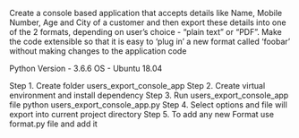 Create a console based application that accepts details like Name, Mobile Number, Age and City of a customer and then export these details into one of the 2 formats, depending on user’s choice - “plain text” or “PDF”.
Make the code extensible so that it is easy to ‘plug in’ a new format called ‘foobar’ without making changes to the application code

Python Version - 3.6.6
OS - Ubuntu 18.04

Step 1. Create folder users_export_console_app
Step 2. Create virtual environment and install dependency
Step 3. Run users_export_console_app file python users_export_console_app.py
Step 4. Select options and file will export into current project directory
Step 5. To add any new Format use format.py file and add it